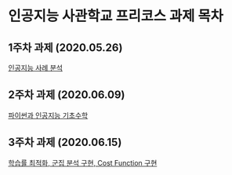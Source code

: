# 인공지능 사관학교 프리코스 과제 목차

## 1주차 과제 (2020.05.26)

[인공지능 사례 분석](https://nbviewer.jupyter.org/github/mgsocial/Gvalley/blob/master/1%EC%A3%BC%EC%B0%A8_%EA%B3%BC%EC%A0%9C.ipynb)

## 2주차 과제 (2020.06.09)

[파이썬과 인공지능 기초수학](https://nbviewer.jupyter.org/github/mgsocial/Gvalley/blob/master/2%E1%84%8C%E1%85%AE%E1%84%8E%E1%85%A1%E1%84%80%E1%85%AA%E1%84%8C%E1%85%A6.ipynb)

## 3주차 과제 (2020.06.15)

[학습률 최적화, 군집 분석 구현, Cost Function 구현](https://nbviewer.jupyter.org/github/mgsocial/Gvalley/blob/master/3%EC%A3%BC%EC%B0%A8_%EA%B3%BC%EC%A0%9C.ipynb)
